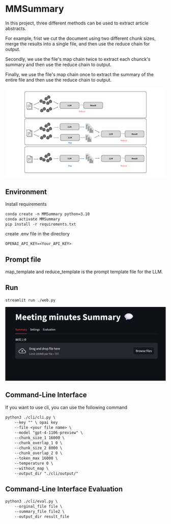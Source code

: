 # MMSummary

In this project, three different methods can be used to extract article abstracts. 

For example, frist we cut the document using two different chunk sizes, merge the results into a single file, and then use the reduce chain for output.

Secondly, we use the file's map chain twice to extract each chunck's summary and then use the reduce chain to output.

Finally, we use the file's map chain once to extract the summary of the entire file and then use the reduce chain to output.


<!-- 插入圖片LLM.png -->

![struct](jpg/LLM.png)

## Environment
Install requirements
```
conda create -n MMSummary python=3.10
conda activate MMSummary
pip install -r requirements.txt
```

create .env file in the directory
```
OPENAI_API_KEY=<Your_API_KEY>
```

## Prompt file

map_template and reduce_template is the prompt template file for the LLM.

## Run
```
streamlit run ./web.py
```

![web](jpg/web.jpg)
## Command-Line Interface
If you want to use cli, you can use the following command
```
python3 ./cli/cli.py \
    --key "" \ opai key
    --file <your file name> \
    --model "gpt-4-1106-preview" \
    --chunk_size_1 16000 \
    --chunk_overlap_1 0 \
    --chunk_size_2 8000 \
    --chunk_overlap_2 0 \
    --token_max 16000 \
    --temperature 0 \
    --without_map \
    --output_dir "./cli/output/"
```
## Command-Line Interface Evaluation
``` 
python3 ./cli/eval.py \
    --orginal_file file \
    --summary_file file2 \
    --output_dir result_file